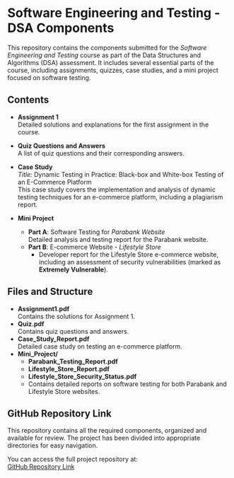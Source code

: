 # Software Engineering and Testing - DSA Components

This repository contains the components submitted for the *Software Engineering and Testing* course as part of the Data Structures and Algorithms (DSA) assessment. It includes several essential parts of the course, including assignments, quizzes, case studies, and a mini project focused on software testing.

## Contents

- **Assignment 1**  
  Detailed solutions and explanations for the first assignment in the course.

- **Quiz Questions and Answers**  
  A list of quiz questions and their corresponding answers.

- **Case Study**  
  *Title:* Dynamic Testing in Practice: Black-box and White-box Testing of an E-Commerce Platform  
  This case study covers the implementation and analysis of dynamic testing techniques for an e-commerce platform, including a plagiarism report.

- **Mini Project**  
  - **Part A**: Software Testing for *Parabank Website*  
    Detailed analysis and testing report for the Parabank website.
  - **Part B**: E-commerce Website - *Lifestyle Store*  
    - Developer report for the Lifestyle Store e-commerce website, including an assessment of security vulnerabilities (marked as **Extremely Vulnerable**).

## Files and Structure

- **Assignment1.pdf**  
  Contains the solutions for Assignment 1.
- **Quiz.pdf**  
  Contains quiz questions and answers.
- **Case_Study_Report.pdf**  
  Detailed case study on testing an e-commerce platform.
- **Mini_Project/**  
  - **Parabank_Testing_Report.pdf**  
  - **Lifestyle_Store_Report.pdf**  
  - **Lifestyle_Store_Security_Status.pdf**  
  - Contains detailed reports on software testing for both Parabank and Lifestyle Store websites.

## GitHub Repository Link

This repository contains all the required components, organized and available for review. The project has been divided into appropriate directories for easy navigation.  

You can access the full project repository at:  
[GitHub Repository Link](#)
